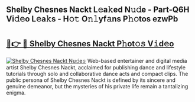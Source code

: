 ## Shelby Chesnes Nackt L𝚎a𝚔ed N𝚞𝚍e - Part-Q6H Vi𝚍𝚎o L𝚎a𝚔s - H𝚘𝚝 O𝚗𝚕yf𝚊ns P𝚑𝚘tos ezwPb

# <h2><a href="http://kf6zft.oniu.top/?m=Shelby+Chesnes+Nackt">🔗👉 🔴 Shelby Chesnes Nackt P𝚑ot𝚘𝚜 V𝚒d𝚎o</a></h2>

[![Shelby Chesnes Nackt Nu𝚍e𝚜](https://i.imgur.com/0qMVB7G.gif)](http://kf6zft.oniu.top/?m=Shelby+Chesnes+Nackt)
Web-based entertainer and digital media artist Shelby Chesnes Nackt, acclaimed for publishing dance and lifestyle tutorials through solo and collaborative dance acts and compact clips. The public persona of Shelby Chesnes Nackt is defined by its sincere and genuine demeanor, but the mysteries of his private life remain a tantalizing enigma.  
